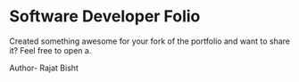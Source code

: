 # Software Developer Folio

Created something awesome for your fork of the portfolio and want to share it? Feel free to open a.

Author- Rajat Bisht
